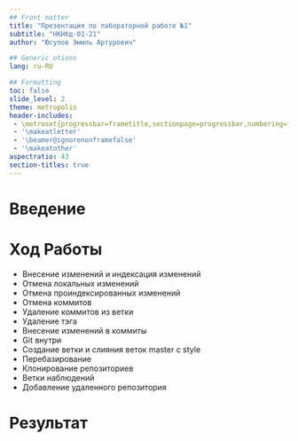 ```yaml
---
## Front matter
title: "Презентация по лабораторной работе №1"
subtitle: "НКНбд-01-21"
author: "Юсупов Эмиль Артурович"

## Generic otions
lang: ru-RU

## Formatting
toc: false
slide_level: 2
theme: metropolis
header-includes: 
 - \metroset{progressbar=frametitle,sectionpage=progressbar,numbering=fraction}
 - '\makeatletter'
 - '\beamer@ignorenonframefalse'
 - '\makeatother'
aspectratio: 43
section-titles: true
---
```


# Введение

# Ход Работы

- Внесение изменений и индексация изменений
- Отмена локальных изменений
- Отмена проиндексированных изменений
- Отмена коммитов
- Удаление коммитов из ветки
- Удаление тэга
- Внесение изменений в коммиты
- Git внутри 
- Создание ветки и слияния веток master с style
- Перебазирование
- Клонирование репозиториев
- Ветки наблюдений
- Добавление удаленного репозитория 

# Результат
